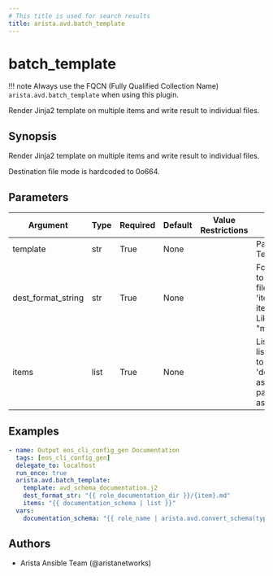 ```yaml
---
# This title is used for search results
title: arista.avd.batch_template
---
```

<!--
  ~ Copyright (c) 2023-2024 Arista Networks, Inc.
  ~ Use of this source code is governed by the Apache License 2.0
  ~ that can be found in the LICENSE file.
  -->

# batch_template

!!! note
    Always use the FQCN (Fully Qualified Collection Name) `arista.avd.batch_template` when using this plugin.

Render Jinja2 template on multiple items and write result to individual files.

## Synopsis

Render Jinja2 template on multiple items and write result to individual files.

Destination file mode is hardcoded to 0o664.

## Parameters

| Argument | Type | Required | Default | Value Restrictions | Description |
| -------- | ---- | -------- | ------- | ------------------ | ----------- |
| template | str | True | None |  | Path to Jinja2 Template file |
| dest_format_string | str | True | None |  | Format string used to specify target file for each item. \'item\' is the current item from \'items\'. Like \"mypath/\{item\}.md\" |
| items | list | True | None |  | List of strings. Each list item is passed to \'dest\_format\_string\' as \'item\' and passed to templater as \'item\' |

## Examples

```yaml
- name: Output eos_cli_config_gen Documentation
  tags: [eos_cli_config_gen]
  delegate_to: localhost
  run_once: true
  arista.avd.batch_template:
    template: avd_schema_documentation.j2
    dest_format_str: "{{ role_documentation_dir }}/{item}.md"
    items: "{{ documentation_schema | list }}"
  vars:
    documentation_schema: "{{ role_name | arista.avd.convert_schema(type='documentation') }}"
```

## Authors

- Arista Ansible Team (@aristanetworks)
